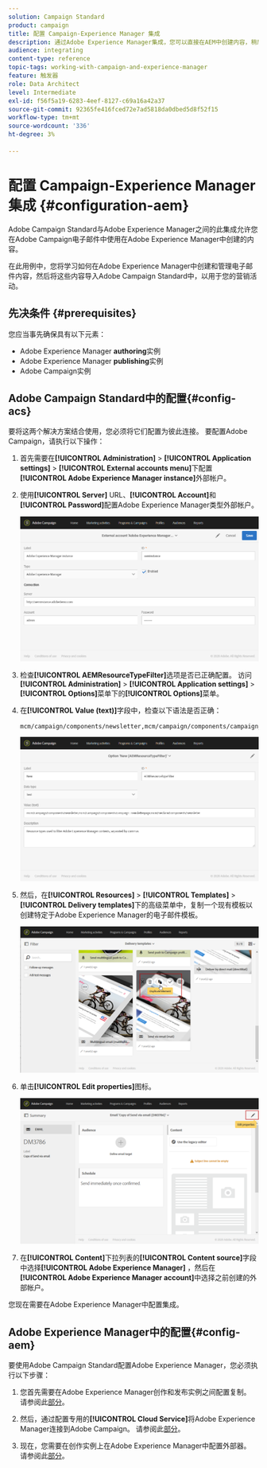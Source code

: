 ```yaml
---
solution: Campaign Standard
product: campaign
title: 配置 Campaign-Experience Manager 集成
description: 通过Adobe Experience Manager集成，您可以直接在AEM中创建内容，稍后在Adobe Campaign中使用它。
audience: integrating
content-type: reference
topic-tags: working-with-campaign-and-experience-manager
feature: 触发器
role: Data Architect
level: Intermediate
exl-id: f56f5a19-6283-4eef-8127-c69a16a42a37
source-git-commit: 92365fe416fced72e7ad5818da0dbed5d8f52f15
workflow-type: tm+mt
source-wordcount: '336'
ht-degree: 3%

---
```


# 配置 Campaign-Experience Manager 集成 {#configuration-aem}

Adobe Campaign Standard与Adobe Experience Manager之间的此集成允许您在Adobe Campaign电子邮件中使用在Adobe Experience Manager中创建的内容。

在此用例中，您将学习如何在Adobe Experience Manager中创建和管理电子邮件内容，然后将这些内容导入Adobe Campaign Standard中，以用于您的营销活动。

## 先决条件 {#prerequisites}

您应当事先确保具有以下元素：

* Adobe Experience Manager **authoring**&#x200B;实例
* Adobe Experience Manager **publishing**&#x200B;实例
* Adobe Campaign实例

## Adobe Campaign Standard中的配置{#config-acs}

要将这两个解决方案结合使用，您必须将它们配置为彼此连接。
要配置Adobe Campaign，请执行以下操作：

1. 首先需要在&#x200B;**[!UICONTROL Administration]** > **[!UICONTROL Application settings]** > **[!UICONTROL External accounts menu]**&#x200B;下配置&#x200B;**[!UICONTROL Adobe Experience Manager instance]**&#x200B;外部帐户。

1. 使用&#x200B;**[!UICONTROL Server]** URL、**[!UICONTROL Account]**&#x200B;和&#x200B;**[!UICONTROL Password]**&#x200B;配置Adobe Experience Manager类型外部帐户。

   ![](assets/aem_1.png)

1. 检查&#x200B;**[!UICONTROL AEMResourceTypeFilter]**&#x200B;选项是否已正确配置。 访问&#x200B;**[!UICONTROL Administration]** > **[!UICONTROL Application settings]** > **[!UICONTROL Options]**&#x200B;菜单下的&#x200B;**[!UICONTROL Options]**&#x200B;菜单。

1. 在&#x200B;**[!UICONTROL Value (text)]**&#x200B;字段中，检查以下语法是否正确：

   ```
   mcm/campaign/components/newsletter,mcm/campaign/components/campaign_newsletterpage,mcm/neolane/components/newsletter
   ```

   ![](assets/aem_2.png)

1. 然后，在&#x200B;**[!UICONTROL Resources]** > **[!UICONTROL Templates]** > **[!UICONTROL Delivery templates]**&#x200B;下的高级菜单中，复制一个现有模板以创建特定于Adobe Experience Manager的电子邮件模板。

   ![](assets/aem_3.png)

1. 单击&#x200B;**[!UICONTROL Edit properties]**&#x200B;图标。

   ![](assets/aem_4.png)

1. 在&#x200B;**[!UICONTROL Content]**&#x200B;下拉列表的&#x200B;**[!UICONTROL Content source]**&#x200B;字段中选择&#x200B;**[!UICONTROL Adobe Experience Manager]** ，然后在&#x200B;**[!UICONTROL Adobe Experience Manager account]**&#x200B;中选择之前创建的外部帐户。

您现在需要在Adobe Experience Manager中配置集成。

## Adobe Experience Manager中的配置{#config-aem}

要使用Adobe Campaign Standard配置Adobe Experience Manager，您必须执行以下步骤：

1. 您首先需要在Adobe Experience Manager创作和发布实例之间配置复制。 请参阅此[部分](https://experienceleague.adobe.com/docs/experience-manager-65/administering/integration/campaignstandard.html#configuring-adobe-experience-manager)。

1. 然后，通过配置专用的&#x200B;**[!UICONTROL Cloud Service]**&#x200B;将Adobe Experience Manager连接到Adobe Campaign。 请参阅此[部分](https://experienceleague.adobe.com/docs/experience-manager-65/administering/integration/campaignstandard.html#connecting-aem-to-adobe-campaign)。

1. 现在，您需要在创作实例上在Adobe Experience Manager中配置外部器。 请参阅此[部分](https://experienceleague.adobe.com/docs/experience-manager-65/administering/integration/campaignstandard.html#configuring-the-externalizer)。
